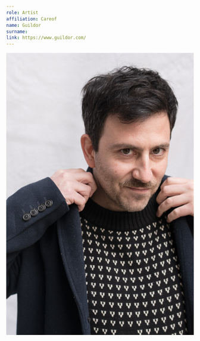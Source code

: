```yaml
---
role: Artist
affiliation: Careof
name: Guildor
surname:
link: https://www.guildor.com/
---
```


![{name} {surname}](./profile.jpg)
